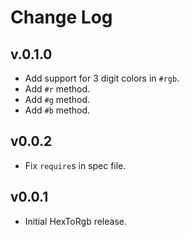 # Change Log

## v.0.1.0

- Add support for 3 digit colors in `#rgb`.
- Add `#r` method.
- Add `#g` method.
- Add `#b` method.

## v0.0.2

- Fix `require`s in spec file.

## v0.0.1

- Initial HexToRgb release.

